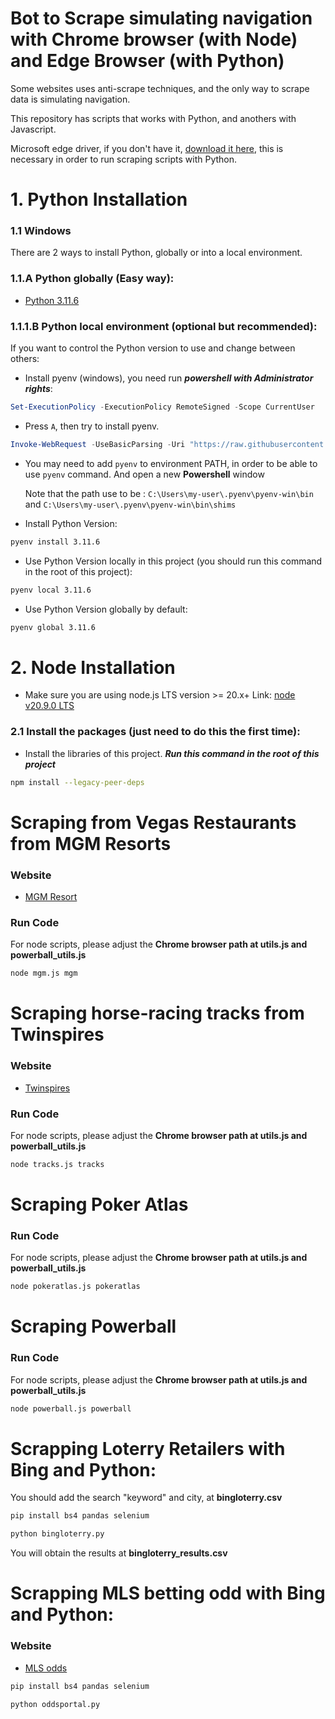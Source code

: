 # Bot to Scrape simulating navigation with Chrome browser (with Node) and Edge Browser (with Python)

Some websites uses anti-scrape techniques, and the only way to scrape data is simulating navigation.

This repository has scripts that works with Python, and anothers with Javascript.

Microsoft edge driver, if you don't have it,  [download it here](https://developer.microsoft.com/zh-cn/microsoft-edge/tools/webdriver/?form=MA13LH#downloads), this is necessary in order to run scraping scripts with Python.

# 1. Python Installation

### 1.1 Windows

There are 2 ways to install Python, globally or into a local environment.

### 1.1.A Python globally (Easy way):
- [Python 3.11.6](https://www.python.org/downloads/release/python-3116/)

### 1.1.1.B Python local environment (optional but recommended):

If you want to control the Python version to use and change between others:
- Install pyenv (windows), you need run ***powershell with Administrator rights***:

```powershell
Set-ExecutionPolicy -ExecutionPolicy RemoteSigned -Scope CurrentUser
```
 - Press `A`, then try to install pyenv.

```powershell
Invoke-WebRequest -UseBasicParsing -Uri "https://raw.githubusercontent.com/pyenv-win/pyenv-win/master/pyenv-win/install-pyenv-win.ps1" -OutFile "./install-pyenv-win.ps1"; &"./install-pyenv-win.ps1"
```

 - You may need to add `pyenv` to environment PATH, in order to be able to use `pyenv` command. And open a new **Powershell** window
 
    Note that the path use to be : ``C:\Users\my-user\.pyenv\pyenv-win\bin`` and ``C:\Users\my-user\.pyenv\pyenv-win\bin\shims``

 - Install Python Version:

```sh
pyenv install 3.11.6
```

- Use Python Version locally in this project (you should run this command in the root of this project):

```sh
pyenv local 3.11.6
```

- Use Python Version globally by default:

```sh
pyenv global 3.11.6
```

# 2. Node Installation

- Make sure you are using node.js LTS version >= 20.x+ Link: [node v20.9.0 LTS](https://nodejs.org/dist/v20.9.0/node-v20.9.0-x64.msi)

### 2.1 Install the packages (just need to do this the first time):

- Install the libraries of this project. ***Run this command in the root of this project***

```bash
npm install --legacy-peer-deps
```

# Scraping from Vegas Restaurants from MGM Resorts

### Website
- [MGM Resort](https://www.mgmresorts.com/)

### Run Code

For node scripts, please adjust the **Chrome browser path at utils.js and powerball_utils.js**

```bash
node mgm.js mgm
```

# Scraping horse-racing tracks from Twinspires

### Website
- [Twinspires](https://www.twinspires.com/edge/racing/tracks/belmont-park/)

### Run Code

For node scripts, please adjust the **Chrome browser path at utils.js and powerball_utils.js**

```bash
node tracks.js tracks
```

<!-- # Scraping nerby restaurant from Bing Maps (in development) -->

# Scraping Poker Atlas

### Run Code

For node scripts, please adjust the **Chrome browser path at utils.js and powerball_utils.js**

```bash
node pokeratlas.js pokeratlas
```

# Scraping Powerball

### Run Code

For node scripts, please adjust the **Chrome browser path at utils.js and powerball_utils.js**

```bash
node powerball.js powerball
```

# Scrapping Loterry Retailers with Bing and Python:

You should add the search "keyword" and city, at **bingloterry.csv**

```bash
pip install bs4 pandas selenium
```

```bash
python bingloterry.py
```

You will obtain the results at **bingloterry_results.csv**

# Scrapping MLS betting odd with Bing and Python:

### Website
- [MLS odds](https://www.oddsportal.com/football/usa/mls/)


```bash
pip install bs4 pandas selenium
```

```bash
python oddsportal.py
```